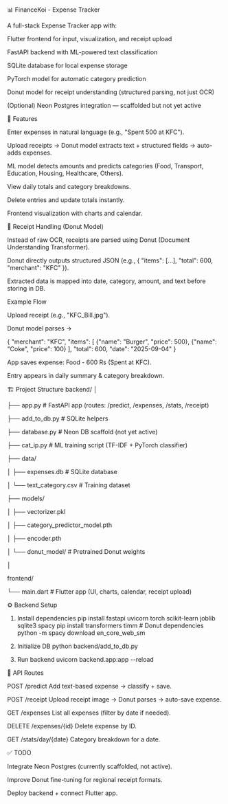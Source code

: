 📊 FinanceKoi - Expense Tracker

A full-stack Expense Tracker app with:

Flutter frontend for input, visualization, and receipt upload

FastAPI backend with ML-powered text classification

SQLite database for local expense storage

PyTorch model for automatic category prediction

Donut model for receipt understanding (structured parsing, not just OCR)

(Optional) Neon Postgres integration — scaffolded but not yet active

🚀 Features

Enter expenses in natural language (e.g., "Spent 500 at KFC").

Upload receipts → Donut model extracts text + structured fields → auto-adds expenses.

ML model detects amounts and predicts categories (Food, Transport, Education, Housing, Healthcare, Others).

View daily totals and category breakdowns.

Delete entries and update totals instantly.

Frontend visualization with charts and calendar.

🧾 Receipt Handling (Donut Model)

Instead of raw OCR, receipts are parsed using Donut (Document Understanding Transformer).

Donut directly outputs structured JSON (e.g., { "items": [...], "total": 600, "merchant": "KFC" }).

Extracted data is mapped into date, category, amount, and text before storing in DB.

Example Flow

Upload receipt (e.g., "KFC_Bill.jpg").

Donut model parses →

{
  "merchant": "KFC",
  "items": [
    {"name": "Burger", "price": 500},
    {"name": "Coke", "price": 100}
  ],
  "total": 600,
  "date": "2025-09-04"
}


App saves expense: Food - 600 Rs (Spent at KFC).

Entry appears in daily summary & category breakdown.

🏗 Project Structure
backend/
│

├── app.py                  # FastAPI app (routes: /predict, /expenses, /stats, /receipt)

├── add_to_db.py            # SQLite helpers

├── database.py             # Neon DB scaffold (not yet active)

├── cat_ip.py               # ML training script (TF-IDF + PyTorch classifier)

├── data/

│   ├── expenses.db         # SQLite database

│   └── text_category.csv   # Training dataset

├── models/

│   ├── vectorizer.pkl

│   ├── category_predictor_model.pth

│   ├── encoder.pth

│   └── donut_model/        # Pretrained Donut weights

│

frontend/

└── main.dart               # Flutter app (UI, charts, calendar, receipt upload)

⚙️ Backend Setup
1. Install dependencies
pip install fastapi uvicorn torch scikit-learn joblib sqlite3 spacy
pip install transformers timm  # Donut dependencies
python -m spacy download en_core_web_sm

2. Initialize DB
python backend/add_to_db.py

3. Run backend
uvicorn backend.app:app --reload

🔑 API Routes

POST /predict
Add text-based expense → classify + save.

POST /receipt
Upload receipt image → Donut parses → auto-save expense.

GET /expenses
List all expenses (filter by date if needed).

DELETE /expenses/{id}
Delete expense by ID.

GET /stats/day/{date}
Category breakdown for a date.

✅ TODO

 Integrate Neon Postgres (currently scaffolded, not active).

 Improve Donut fine-tuning for regional receipt formats.

 Deploy backend + connect Flutter app.

